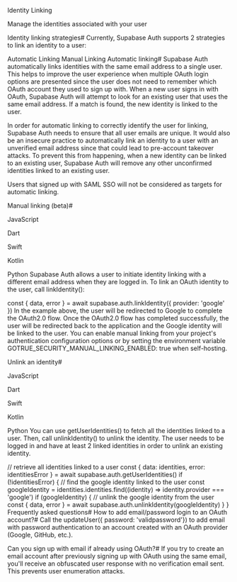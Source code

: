 Identity Linking

Manage the identities associated with your user

Identity linking strategies#
Currently, Supabase Auth supports 2 strategies to link an identity to a user:

Automatic Linking
Manual Linking
Automatic linking#
Supabase Auth automatically links identities with the same email address to a single user. This helps to improve the user experience when multiple OAuth login options are presented since the user does not need to remember which OAuth account they used to sign up with. When a new user signs in with OAuth, Supabase Auth will attempt to look for an existing user that uses the same email address. If a match is found, the new identity is linked to the user.

In order for automatic linking to correctly identify the user for linking, Supabase Auth needs to ensure that all user emails are unique. It would also be an insecure practice to automatically link an identity to a user with an unverified email address since that could lead to pre-account takeover attacks. To prevent this from happening, when a new identity can be linked to an existing user, Supabase Auth will remove any other unconfirmed identities linked to an existing user.

Users that signed up with SAML SSO will not be considered as targets for automatic linking.

Manual linking (beta)#

JavaScript

Dart

Swift

Kotlin

Python
Supabase Auth allows a user to initiate identity linking with a different email address when they are logged in. To link an OAuth identity to the user, call linkIdentity():

const { data, error } = await supabase.auth.linkIdentity({ provider: 'google' })
In the example above, the user will be redirected to Google to complete the OAuth2.0 flow. Once the OAuth2.0 flow has completed successfully, the user will be redirected back to the application and the Google identity will be linked to the user. You can enable manual linking from your project's authentication configuration options or by setting the environment variable GOTRUE_SECURITY_MANUAL_LINKING_ENABLED: true when self-hosting.

Unlink an identity#

JavaScript

Dart

Swift

Kotlin

Python
You can use getUserIdentities() to fetch all the identities linked to a user. Then, call unlinkIdentity() to unlink the identity. The user needs to be logged in and have at least 2 linked identities in order to unlink an existing identity.

// retrieve all identities linked to a user
const { data: identities, error: identitiesError } = await supabase.auth.getUserIdentities()
if (!identitiesError) {
  // find the google identity linked to the user
  const googleIdentity = identities.identities.find((identity) => identity.provider === 'google')
  if (googleIdentity) {
    // unlink the google identity from the user
    const { data, error } = await supabase.auth.unlinkIdentity(googleIdentity)
  }
}
Frequently asked questions#
How to add email/password login to an OAuth account?#
Call the updateUser({ password: 'validpassword'}) to add email with password authentication to an account created with an OAuth provider (Google, GitHub, etc.).

Can you sign up with email if already using OAuth?#
If you try to create an email account after previously signing up with OAuth using the same email, you'll receive an obfuscated user response with no verification email sent. This prevents user enumeration attacks.

